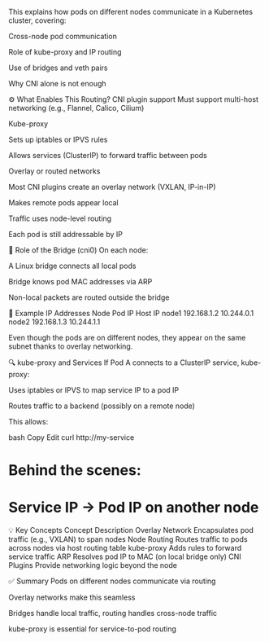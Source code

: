 This explains how pods on different nodes communicate in a Kubernetes cluster, covering:

Cross-node pod communication

Role of kube-proxy and IP routing

Use of bridges and veth pairs

Why CNI alone is not enough

⚙️ What Enables This Routing?
CNI plugin support
Must support multi-host networking (e.g., Flannel, Calico, Cilium)

Kube-proxy

Sets up iptables or IPVS rules

Allows services (ClusterIP) to forward traffic between pods

Overlay or routed networks

Most CNI plugins create an overlay network (VXLAN, IP-in-IP)

Makes remote pods appear local

Traffic uses node-level routing

Each pod is still addressable by IP

🔌 Role of the Bridge (cni0)
On each node:

A Linux bridge connects all local pods

Bridge knows pod MAC addresses via ARP

Non-local packets are routed outside the bridge

🧪 Example IP Addresses
Node	Pod IP	Host IP
node1	192.168.1.2	10.244.0.1
node2	192.168.1.3	10.244.1.1

Even though the pods are on different nodes, they appear on the same subnet thanks to overlay networking.

🔍 kube-proxy and Services
If Pod A connects to a ClusterIP service, kube-proxy:

Uses iptables or IPVS to map service IP to a pod IP

Routes traffic to a backend (possibly on a remote node)

This allows:

bash
Copy
Edit
curl http://my-service
# Behind the scenes:
# Service IP → Pod IP on another node
💡 Key Concepts
Concept	Description
Overlay Network	Encapsulates pod traffic (e.g., VXLAN) to span nodes
Node Routing	Routes traffic to pods across nodes via host routing table
kube-proxy	Adds rules to forward service traffic
ARP	Resolves pod IP to MAC (on local bridge only)
CNI Plugins	Provide networking logic beyond the node

✅ Summary
Pods on different nodes communicate via routing

Overlay networks make this seamless

Bridges handle local traffic, routing handles cross-node traffic

kube-proxy is essential for service-to-pod routing

